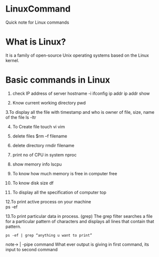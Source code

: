 # LinuxCommand
Quick note for Linux commands
# What is Linux?
  It is a family of open-source Unix operating systems based on the Linux kernel.

# Basic commands in Linux
1. check IP address of server
    hostname -i 
    ifconfig 
    ip addr 
    ip addr show

2. Know current working directory 
     pwd

3.To display all the file with timestamp and who is owner of file, size, name of the file 
      ls -ltr 

4. To Create file
     touch <file name>
     vi <file name>
     vim <file name>

5. delete files 
     $rm –f  filename 
     
6. delete directory
     rmdir filename

7.  print no of CPU in system 
   nproc

8. show memory info
    lscpu

9. To know how much memory is free in computer 
   free

10. To know disk size
    df

11. To display all the specification of computer
    top

12.To print active process on your machine  
     ps -ef

13.To print particular data in process. (grep)
     The grep filter searches a file for a particular pattern of characters and displays all lines that contain that pattern.

    ps -ef | grep “anything u want to print”

 note-> | -pipe command
 What ever output is giving in first command, its input to second command 







